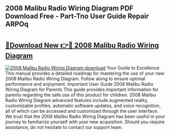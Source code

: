 ## 2008 Malibu Radio Wiring Diagram PDF Download Free - Part-Tno User Guide Repair ARPOq

# <h2><a href="http://dft4w4.blite.top/?on=2008+Malibu+Radio+Wiring+Diagram">🔗Download New 👉🔴 2008 Malibu Radio Wiring Diagram</a></h2>

[![2008 Malibu Radio Wiring Diagram download](https://i.imgur.com/lujVjoI.png)](http://dft4w4.blite.top/?on=2008+Malibu+Radio+Wiring+Diagram)
Your Guide to Excellence This manual provides a detailed roadmap for mastering the use of your new 2008 Malibu Radio Wiring Diagram. Follow along to ensure optimal performance and enjoyment. Important User Guide 2008 Malibu Radio Wiring Diagram for Parents This guide provides important information for parents regarding the safe use of this product for children. 2008 Malibu Radio Wiring Diagram advanced features include augmented reality, customizable profiles, automatic software updates, and voice recognition, all of which can be accessed and customized through the user interface. We trust that the 2008 Malibu Radio Wiring Diagram has been useful in your journey to familiarize yourself with your new acquisition. Should you require assistance, do not hesitate to contact our support team.
